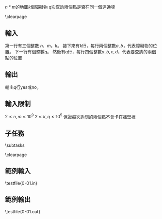 #

<!-- \begin{figure}[h]
\centering
\includegraphics[width=2in]{TODO.jpg}
\caption{TODO: 圖片說明}
\end{figure} -->

$n*m$的地圖$k$個障礙物
$q$次查詢兩個點是否在同一個連通塊

\clearpage

## 輸入
第一行有三個整數 $n$，$m$，$k$。
接下來有$k$行，每行兩個整數$a,b$，代表障礙物的位置。
下一行有個整數$q$。
然後有$q$行，每行四個整數$a,b,c,d$，代表要查詢的兩個點的位置

## 輸出
輸出$q$行yes或no。

## 輸入限制
$2 \le n,m \le 10^9$
$2 \le k,q \le 10^5$
保證每次詢問的兩個點不會卡在牆壁裡

## 子任務
\subtasks

\clearpage

## 範例輸入
\testfile{0-01.in}

## 範例輸出
\testfile{0-01.out}
